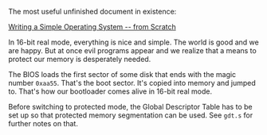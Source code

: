 The most useful unfinished document in existence:

[Writing a Simple Operating System -- from Scratch](https://www.cs.bham.ac.uk/~exr/lectures/opsys/10_11/lectures/os-dev.pdf)

In 16-bit real mode, everything is nice and simple. The world is good and we are happy.
But at once evil programs appear and we realize that a means to protect our memory is
desperately needed.

The BIOS loads the first sector of some disk that ends with the magic number `0xaa55`.
That's the boot sector. It's copied into memory and jumped to. That's how our bootloader
comes alive in 16-bit real mode.

Before switching to protected mode, the Global Descriptor Table has to be set up so that
protected memory segmentation can be used. See `gdt.s` for further notes on that.
